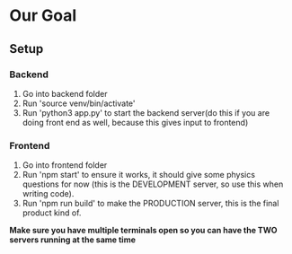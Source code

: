 # Our Goal


## Setup
### Backend
1. Go into backend folder
2. Run 'source venv/bin/activate'
3. Run 'python3 app.py' to start the backend server(do this if you are doing front end as well, because this gives input to frontend)

### Frontend
1. Go into frontend folder
2. Run 'npm start' to ensure it works, it should give some physics questions for now (this is the DEVELOPMENT server, so use this when writing code).
3. Run 'npm run build' to make the PRODUCTION server, this is the final product kind of.

**Make sure you have multiple terminals open so you can have the TWO servers running at the same time**
